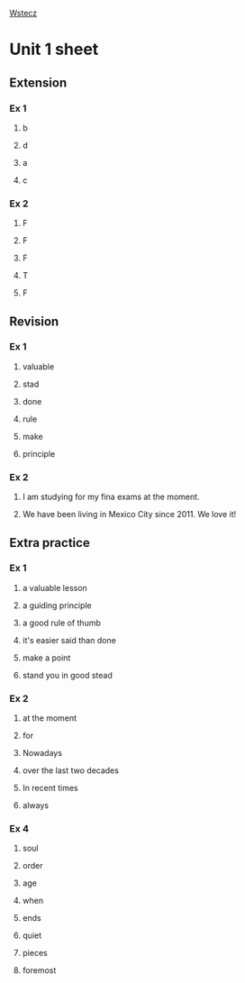 [Wstecz](../angielski.md)

# Unit 1 sheet

## Extension

### Ex 1

1. b

2. d

3. a

4. c

### Ex 2

1. F

2. F

3. F

4. T

5. F

## Revision

### Ex 1

1. valuable

2. stad

3. done

4. rule

5. make

6. principle

### Ex 2

1. I am studying for my fina exams at the moment.

2. We have been living in Mexico City since 2011. We love it!

## Extra practice

### Ex 1

1. a valuable lesson

2. a guiding principle

3. a good rule of thumb

4. it's easier said than done

5. make a point

6. stand you in good stead

### Ex 2

1. at the moment

2. for

3. Nowadays

4. over the last two decades

5. In recent times

6. always

### Ex 4

1. soul

2. order

3. age

4. when

5. ends

6. quiet

7. pieces

8. foremost
